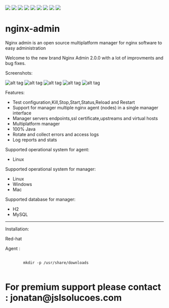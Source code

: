 [![][travis img]][travis]
[![][license img]][license]
[![][sonar img]][sonar]
[![][bugs img]][bugs]
[![][coverage img]][coverage]
[![][lines img]][lines]
[![][vulnerabilities img]][vulnerabilities]
[![][code_smells img]][code_smells]
[![][paypal img]][paypal]

[travis]:https://travis-ci.org/jslsolucoes/nginx-admin
[travis img]:https://travis-ci.org/jslsolucoes/nginx-admin.svg?branch=master

[license]:LICENSE
[license img]:https://img.shields.io/badge/License-Apache%202-blue.svg

[sonar]:https://sonarqube.com/dashboard/index/com.jslsolucoes:nginx-admin:develop
[sonar img]:https://sonarqube.com/api/badges/gate?key=com.jslsolucoes:nginx-admin:develop

[bugs]:https://sonarqube.com/dashboard/index/com.jslsolucoes:nginx-admin:develop
[bugs img]:https://sonarqube.com/api/badges/measure?key=com.jslsolucoes:nginx-admin:develop&metric=bugs

[coverage]:https://sonarqube.com/dashboard/index/com.jslsolucoes:nginx-admin:develop
[coverage img]:https://sonarqube.com/api/badges/measure?key=com.jslsolucoes:nginx-admin:develop&metric=coverage

[bugs]:https://sonarqube.com/dashboard/index/com.jslsolucoes:nginx-admin:develop
[bugs img]:https://sonarqube.com/api/badges/measure?key=com.jslsolucoes:nginx-admin:develop&metric=bugs

[lines]:https://sonarqube.com/dashboard/index/com.jslsolucoes:nginx-admin:develop
[lines img]:https://sonarqube.com/api/badges/measure?key=com.jslsolucoes:nginx-admin:develop&metric=lines

[vulnerabilities]:https://sonarqube.com/dashboard/index/com.jslsolucoes:nginx-admin:develop
[vulnerabilities img]:https://sonarqube.com/api/badges/measure?key=com.jslsolucoes:nginx-admin:develop&metric=vulnerabilities

[code_smells]:https://sonarqube.com/dashboard/index/com.jslsolucoes:nginx-admin:develop
[code_smells img]:https://sonarqube.com/api/badges/measure?key=com.jslsolucoes:nginx-admin:develop&metric=code_smells

[paypal]:https://www.paypal.com/cgi-bin/webscr?cmd=_s-xclick&hosted_button_id=PE25DPU3CNFH4
[paypal img]:https://www.paypalobjects.com/en_US/i/btn/btn_donateCC_LG.gif



# nginx-admin
Nginx admin is an open source multiplatform manager for nginx software to easy administration 

Welcome to the new brand Nginx Admin 2.0.0 with a lot of improvments and bug fixes.

Screenshots: 

![alt tag](https://github.com/jslsolucoes/nginx-admin/blob/master/nginx-admin-ui-screenshot/screenshot1.png)
![alt tag](https://github.com/jslsolucoes/nginx-admin/blob/master/nginx-admin-ui-screenshot/screenshot2.png)
![alt tag](https://github.com/jslsolucoes/nginx-admin/blob/master/nginx-admin-ui-screenshot/screenshot3.png)
![alt tag](https://github.com/jslsolucoes/nginx-admin/blob/master/nginx-admin-ui-screenshot/screenshot4.png)
![alt tag](https://github.com/jslsolucoes/nginx-admin/blob/master/nginx-admin-ui-screenshot/screenshot5.png)

 
Features:

<ul>
	<li>Test configuration,Kill,Stop,Start,Status,Reload and Restart</li>
	<li>Support for manager multiple nginx agent (nodes) in a single manager interface</li>
	<li>Manager servers endpoints,ssl certificate,upstreams and virtual hosts</li>
	<li>Multiplatform manager</li>
	<li>100% Java</li>
	<li>Rotate and collect errors and access logs</li>
	<li>Log reports and stats</li>
</ul>

Supported operational system for agent:
<ul>
	<li>Linux</li>
</ul>

Supported operational system for manager:
<ul>
	<li>Linux</li>
	<li>Windows</li>
	<li>Mac</li>
</ul>

Supported database for manager:
<ul>
	<li>H2</li>
	<li>MySQL</li>
</ul>


<hr/>
Installation:

Red-hat

Agent :
<pre>
	<code>
		mkdir -p /usr/share/downloads	
	</code>
</pre>


<h1>For premium support please contact : jonatan@jslsolucoes.com</h2>


